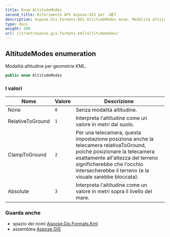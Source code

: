 ```yaml
---
title: Enum AltitudeModes
second_title: Riferimento API Aspose.GIS per .NET
description: Aspose.Gis.Formats.Kml.AltitudeModes enum. Modalità altitudine per geometrie KML.
type: docs
weight: 390
url: /it/net/aspose.gis.formats.kml/altitudemodes/
---
```

## AltitudeModes enumeration

Modalità altitudine per geometrie KML.

```csharp
public enum AltitudeModes
```

### I valori

| Nome | Valore | Descrizione |
| --- | --- | --- |
| None | `0` | Senza modalità altitudine. |
| RelativeToGround | `1` | Interpreta l'altitudine come un valore in metri dal suolo. |
| ClampToGround | `2` | Per una telecamera, questa impostazione posiziona anche la telecamera relativaToGround, poiché posizionare la telecamera esattamente all'altezza del terreno significherebbe che l'occhio intersecherebbe il terreno (e la visuale sarebbe bloccata). |
| Absolute | `3` | Interpreta l'altitudine come un valore in metri sopra il livello del mare. |

### Guarda anche

* spazio dei nomi [Aspose.Gis.Formats.Kml](../../aspose.gis.formats.kml/)
* assemblea [Aspose.GIS](../../)


